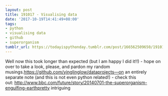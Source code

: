```yaml
---
layout: post
title: 191017 - Visualising data
date: '2017-10-19T14:41:49+08:00'
tags:
- python
- visualising data
- github
- superorganism
tumblr_url: https://todayispythonday.tumblr.com/post/166562509650/191017-visualising-data
---
```

Well now this took longer than expected (but I am happy I did it!!) - hope on over to take a look, please, and pardon my random musings.https://github.com/yinglinglow/dataprojects—on an entirely separate note (and this is not even python related!) - check this out: http://www.bbc.com/future/story/20140701-the-superorganism-engulfing-earthpretty intriguing
